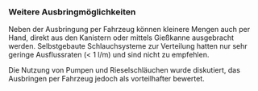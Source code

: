 ### Weitere Ausbringmöglichkeiten

Neben der Ausbringung per Fahrzeug können kleinere Mengen auch per Hand, direkt aus den Kanistern oder mittels Gießkanne ausgebracht werden. Selbstgebaute Schlauchsysteme zur Verteilung hatten nur sehr geringe Ausflussraten \(&lt; 1 l/m\) und sind nicht zu empfehlen.

Die Nutzung von Pumpen und Rieselschläuchen wurde diskutiert, das Ausbringen per Fahrzeug jedoch als vorteilhafter bewertet.



